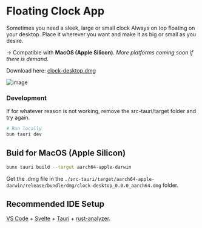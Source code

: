 # Floating Clock App
Sometimes you  need a sleek, large or small clock Always on top floating on your desktop.
Place it wherever you want and make it as big or small as you desire.

-> Compatible with **MacOS (Apple Silicon)**. _More platforms coming soon if there is demand_.

Download here: [clock-desktop.dmg](https://github.com/ctwhome/clock-desktop/raw/main/Download/Apple%20Silicon/clock-desktop_0.0.0_aarch64.dmg)

![image](https://github.com/user-attachments/assets/b8bf47aa-1ada-4532-8810-def5394c8a18)




### Development

If for whatever reason is not working, remove the src-tauri/target folder and try again.
```bash
# Run locally
bun tauri dev
```


## Buid for MacOS (Apple Silicon)

```bash
bunx tauri build --target aarch64-apple-darwin
```
Get the .dmg file in the `./src-tauri/target/aarch64-apple-darwin/release/bundle/dmg/clock-desktop_0.0.0_aarch64.dmg` folder.



## Recommended IDE Setup
[VS Code](https://code.visualstudio.com/) + [Svelte](https://marketplace.visualstudio.com/items?itemName=svelte.svelte-vscode) + [Tauri](https://marketplace.visualstudio.com/items?itemName=tauri-apps.tauri-vscode) + [rust-analyzer](https://marketplace.visualstudio.com/items?itemName=rust-lang.rust-analyzer).


